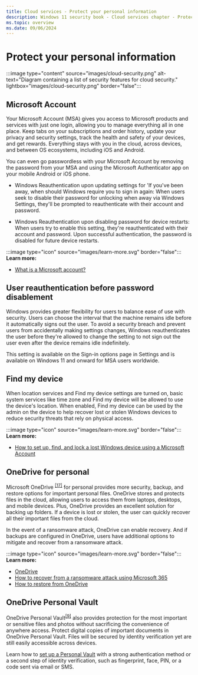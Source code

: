 ```yaml
---
title: Cloud services - Protect your personal information
description: Windows 11 security book - Cloud services chapter - Protect your personal information.
ms.topic: overview
ms.date: 09/06/2024
---
```


# Protect your personal information

:::image type="content" source="images/cloud-security.png" alt-text="Diagram containing a list of security features for cloud security." lightbox="images/cloud-security.png" border="false":::

## Microsoft Account

Your Microsoft Account (MSA) gives you access to Microsoft products and services with just one login, allowing you to manage everything all in one place. Keep tabs on your subscriptions and order history, update your privacy and security settings, track the health and safety of your devices, and get rewards. Everything stays with you in the cloud, across devices, and between OS ecosystems, including iOS and Android.

You can even go passwordless with your Microsoft Account by removing the password from your MSA and using the Microsoft Authenticator app on your mobile Android or iOS phone.

- Windows Reauthentication upon updating settings for 'If you've been away, when should Windows require you to sign in again: When users seek to disable their password for unlocking when away via Windows Settings, they'll be prompted to reauthenticate with their account and password.

- Windows Reauthentication upon disabling password for device restarts: When users try to enable this setting, they're reauthenticated with their account and password. Upon successful authentication, the password is disabled for future device restarts.

:::image type="icon" source="images/learn-more.svg" border="false"::: **Learn more:**

- [What is a Microsoft account?][LINK-1]

## User reauthentication before password disablement

Windows provides greater flexibility for users to balance ease of use with security. Users can choose the interval that the machine remains idle before it automatically signs out the user. To avoid a security breach and prevent users from accidentally making settings changes, Windows reauthenticates the user before they're allowed to change the setting to not sign out the user even after the device remains idle indefinitely.

This setting is available on the Sign-in options page in Settings and is available on Windows 11 and onward for MSA users worldwide.

## Find my device

When location services and Find my device settings are turned on, basic system services like time zone and Find my device will be allowed to use the device's location. When enabled, Find my device can be used by the admin on the device to help recover lost or stolen Windows devices to reduce security threats that rely on physical access.

:::image type="icon" source="images/learn-more.svg" border="false"::: **Learn more:**

- [How to set up, find, and lock a lost Windows device using a Microsoft Account][LINK-2]

## OneDrive for personal

Microsoft OneDrive <sup>[\[17\]](conclusion.md#footnote17)</sup> for personal provides more security, backup, and restore options for important personal files. OneDrive stores and protects files in the cloud, allowing users to access them from laptops, desktops, and mobile devices. Plus, OneDrive provides an excellent solution for backing up folders. If a device is lost or stolen, the user can quickly recover all their important files from the cloud.

In the event of a ransomware attack, OneDrive can enable recovery. And if backups are configured in OneDrive, users have additional options to mitigate and recover from a ransomware attack.

:::image type="icon" source="images/learn-more.svg" border="false"::: **Learn more:**

- [OneDrive](/onedrive/plan-onedrive-enterprise)
- [How to recover from a ransomware attack using Microsoft 365](/microsoft-365/security/office-365-security/recover-from-ransomware)
- [How to restore from OneDrive][LINK-3]

## OneDrive Personal Vault

OneDrive Personal Vault<sup>[\[9\]](conclusion.md#footnote9)</sup> also provides protection for the most important or sensitive files and photos without sacrificing the convenience of anywhere access. Protect digital copies of important documents in OneDrive Personal Vault. Files will be secured by identity verification yet are still easily accessible across devices.

Learn how to [set up a Personal Vault][LINK-4] with a strong authentication method or a second step of identity verification, such as fingerprint, face, PIN, or a code sent via email or SMS.

<!--links-->

[LINK-1]: https://support.microsoft.com/topic/4a7c48e9-ff5a-e9c6-5a5c-1a57d66c3bfa
[LINK-2]: https://support.microsoft.com/topic/890bf25e-b8ba-d3fe-8253-e98a12f26316
[LINK-3]: https://support.microsoft.com/topic/fa231298-759d-41cf-bcd0-25ac53eb8a15
[LINK-4]: https://support.microsoft.com/topic/6540ef37-e9bf-4121-a773-56f98dce78c4

